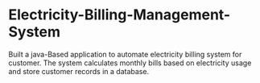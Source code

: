 # Electricity-Billing-Management-System
Built a java-Based application to automate electricity billing system for customer. The system calculates monthly bills based on electricity usage and store customer records in a database.
